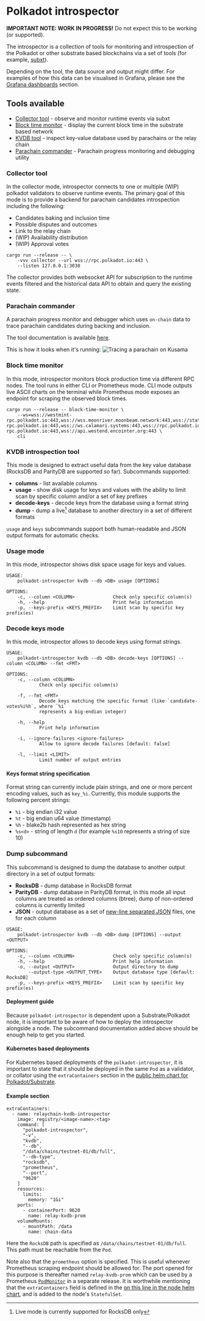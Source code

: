 # Polkadot introspector

**IMPORTANT NOTE: WORK IN PROGRESS!** Do not expect this to be working (or supported).

The introspector is a collection of tools for monitoring and introspection of the Polkadot or other substrate based blockchains
via a set of tools (for example, [subxt](https://github.com/paritytech/subxt/)).

Depending on the tool, the data source and output might differ. For examples of how this data can be visualised in Grafana, please see the [Grafana dashboards](grafana/README.md) section.

## Tools available

* [Collector tool](#collector-tool) - observe and monitor runtime events via subxt
* [Block time monitor](#block-time-monitor) - display the current block time in the substrate based network
* [KVDB tool](#kvdb-introspection-tool) - inspect key-value database used by parachains or the relay chain
* [Parachain commander](#parachain-commander) - Parachain progress monitoring and debugging utility

### Collector tool

In the collector mode, introspector connects to one or multiple (WIP) polkadot validators to observe
runtime events. The primary goal of this mode is to provide a backend for parachain candidates introspection including the following:

* Candidates baking and inclusion time
* Possible disputes and outcomes
* Link to the relay chain
* (WIP) Availability distribution
* (WIP) Approval votes

```
cargo run --release -- \
    -vvv collector --url wss://rpc.polkadot.io:443 \
    --listen 127.0.0.1:3030
```

The collector provides both websocket API for subscription to the runtime events filtered and the
historical data API to obtain and query the existing state.

### Parachain commander
A parachain progress monitor and debugger which uses `on-chain` data to trace parachain candidates during backing and inclusion.

The tool documentation is available [here](src/pc/README.md). 

This is how it looks when it's running:
![Tracing a parachain on Kusama](img/pc1.png)


### Block time monitor

In this mode, introspector monitors block production time via different RPC nodes. The tool runs in either CLI or Prometheus mode. CLI mode outputs
live ASCII charts on the terminal while Prometheus mode exposes an endpoint for scraping the observed block times.

```
cargo run --release -- block-time-monitor \
    --ws=wss://westmint-rpc.polkadot.io:443,wss://wss.moonriver.moonbeam.network:443,wss://statemine-rpc.polkadot.io:443,wss://ws.calamari.systems:443,wss://rpc.polkadot.io:443,wss://kusama-rpc.polkadot.io:443,wss://api.westend.encointer.org:443 \
    cli
```

### KVDB introspection tool

This mode is designed to extract useful data from the key value database (RocksDB and ParityDB are supported so far).
Subcommands supported:

* **columns** - list available columns
* **usage** - show disk usage for keys and values with the ability to limit scan by specific column and/or a set of key prefixes
* **decode-keys** - decode keys from the database using a format string
* **dump** - dump a live[^1] database to another directory in a set of different formats

`usage` and `keys` subcommands support both human-readable and JSON output formats for automatic checks.


### Usage mode 

In this mode, introspector shows disk space usage for keys and values.

```
USAGE:
    polkadot-introspector kvdb --db <DB> usage [OPTIONS]

OPTIONS:
    -c, --column <COLUMN>              Check only specific column(s)
    -h, --help                         Print help information
    -p, --keys-prefix <KEYS_PREFIX>    Limit scan by specific key prefix(es)
```

### Decode keys mode

In this mode, introspector allows to decode keys using format strings.

```
USAGE:
    polkadot-introspector kvdb --db <DB> decode-keys [OPTIONS] --column <COLUMN> --fmt <FMT>

OPTIONS:
    -c, --column <COLUMN>
            Check only specific column(s)

    -f, --fmt <FMT>
            Decode keys matching the specific format (like `candidate-votes%i%h`, where `%i`
            represents a big-endian integer)

    -h, --help
            Print help information

    -i, --ignore-failures <ignore-failures>
            Allow to ignore decode failures [default: false]

    -l, --limit <LIMIT>
            Limit number of output entries
```

#### Keys format string specification

Format string can currently include plain strings, and one or more percent encoding values, such as `key_%i`. Currently, this module supports the  following percent strings:
 - `%i` - big endian i32 value
 - `%t` - big endian u64 value (timestamp)
 - `%h` - blake2b hash represented as hex string
 - `%s<d>` - string of length `d` (for example `%s10` represents a string of size 10)

### Dump subcommand

This subcommand is designed to dump the database to another output directory in a set of output formats:

* **RocksDB** - dump database in RocksDB format
* **ParityDB** - dump database in ParityDB format, in this mode all input columns are treated as ordered columns (btree), dump of non-ordered columns is currently limited
* **JSON** - output database as a set of [new-line separated JSON](http://ndjson.org/) files, one for each column

```
USAGE:
    polkadot-introspector kvdb --db <DB> dump [OPTIONS] --output <OUTPUT>

OPTIONS:
    -c, --column <COLUMN>              Check only specific column(s)
    -h, --help                         Print help information
    -o, --output <OUTPUT>              Output directory to dump
        --output-type <OUTPUT_TYPE>    Output database type [default: RocksDB]
    -p, --keys-prefix <KEYS_PREFIX>    Limit scan by specific key prefix(es)
```

[^1]: Live mode is currently supported for RocksDB only

#### Deployment guide

Because `polkadot-introspector` is dependent upon a Substrate/Polkadot node, it is important to be aware of how to deploy the introspector alongside a node. The subcommand documentation added above should be enough help to get you started.

#### Kubernetes based deployments

For Kubernetes based deployments of the `polkadot-introspector`, it is important to state that it should be deployed in the same `Pod` as a validator, or collator using the `extraContainers` section in the [public helm chart for Polkadot/Substrate](https://github.com/paritytech/helm-charts/blob/79b8196a9751de50fde21069c9ba4ceebcc858c4/charts/node/values.yaml).

#### Example section

```
extraContainers:
  - name: relaychain-kvdb-introspector
    image: registry/<image-name>:<tag>
    command: [
      "polkadot-introspector",
      "-v",
      "kvdb",
      "--db",
      "/data/chains/testnet-01/db/full",
      "--db-type",
      "rocksdb",
      "prometheus",
      "--port",
      "9620"
    ]
    resources:
      limits:
        memory: "1Gi"
    ports:
      - containerPort: 9620
        name: relay-kvdb-prom
    volumeMounts:
      - mountPath: /data
        name: chain-data
```

Here the `RocksDB` path is specified as `/data/chains/testnet-01/db/full`. This path must be reachable from the `Pod`. 

Note also that the `prometheus` option is specified. This is useful whenever Prometheus scraping endpoint should be allowed for. The port opened for this purpose is thereafter named `relay-kvdb-prom` which can be used by a Prometheus [`PodMonitor`](https://github.com/prometheus-operator/prometheus-operator/blob/main/Documentation/design.md#podmonitor) in a separate release. It is worthwhile mentioning that the `extraContainers` field is defined in the [on this line in the node helm chart](https://github.com/paritytech/helm-charts/blob/79b8196a9751de50fde21069c9ba4ceebcc858c4/charts/node/values.yaml#L459), and is added to the node's `StatefulSet`.